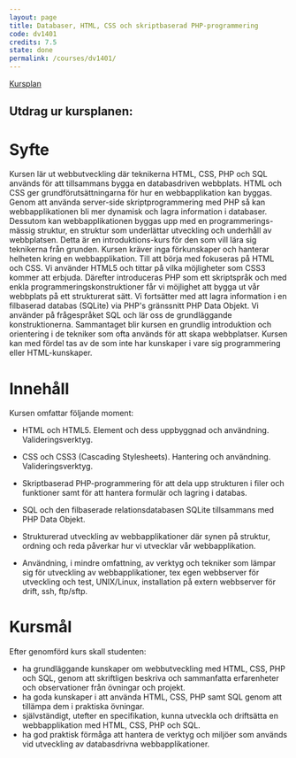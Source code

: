 ```yaml
---
layout: page
title: Databaser, HTML, CSS och skriptbaserad PHP-programmering
code: dv1401
credits: 7.5
state: done
permalink: /courses/dv1401/
---
```


[Kursplan](/files/courseplan/dv1401.pdf)

Utdrag ur kursplanen:
---

Syfte
===
Kursen lär ut webbutveckling där teknikerna
HTML, CSS, PHP och SQL används för att
tillsammans bygga en databasdriven webbplats.
HTML och CSS ger grundförutsättningarna för hur
en webbapplikation kan byggas. Genom att
använda server-side skriptprogrammering med
PHP så kan webbapplikationen bli mer dynamisk
och lagra information i databaser. Dessutom kan
webbapplikationen byggas upp med en
programmerings-mässig struktur, en struktur som
underlättar utveckling och underhåll av
webbplatsen.
Detta är en introduktions-kurs för den som vill lära
sig teknikerna från grunden. Kursen kräver inga
förkunskaper och hanterar helheten kring en
webbapplikation. Till att börja med fokuseras på
HTML och CSS. Vi använder HTML5 och tittar på
vilka möjligheter som CSS3 kommer att erbjuda.
Därefter introduceras PHP som ett skriptspråk och
med enkla programmeringskonstruktioner får vi
möjlighet att bygga ut vår webbplats på ett
strukturerat sätt. Vi fortsätter med att lagra
information i en filbaserad databas (SQLite) via
PHP's gränssnitt PHP Data Objekt. Vi använder på
frågespråket SQL och lär oss de grundläggande
konstruktionerna.
Sammantaget blir kursen en grundlig introduktion
och orientering i de tekniker som ofta används för
att skapa webbplatser. Kursen kan med fördel tas av
de som inte har kunskaper i vare sig
programmering eller HTML-kunskaper.

Innehåll
===
Kursen omfattar följande moment:

- HTML och HTML5. Element och dess
uppbyggnad och användning. Valideringsverktyg.

- CSS och CSS3 (Cascading Stylesheets). Hantering
och användning. Valideringsverktyg.

- Skriptbaserad PHP-programmering för att dela
upp strukturen i filer och funktioner samt för att
hantera formulär och lagring i databas.

- SQL och den filbaserade relationsdatabasen
SQLite tillsammans med PHP Data Objekt.

- Strukturerad utveckling av webbapplikationer där
synen på struktur, ordning och reda påverkar hur vi
utvecklar vår webbapplikation.

- Användning, i mindre omfattning, av verktyg och
tekniker som lämpar sig för utveckling av
webbapplikationer, tex egen webbserver för
utveckling och test, UNIX/Linux, installation på
extern webbserver för drift, ssh, ftp/sftp.

Kursmål
===
Efter genomförd kurs skall studenten:

- ha grundläggande kunskaper om webbutveckling
med HTML, CSS, PHP och SQL, genom att
skriftligen beskriva och sammanfatta erfarenheter
och observationer från övningar och projekt.
- ha goda kunskaper i att använda HTML, CSS,
PHP samt SQL genom att tillämpa dem i praktiska
övningar.
- självständigt, utefter en specifikation, kunna
utveckla och driftsätta en webbapplikation med
HTML, CSS, PHP och SQL.
- ha god praktisk förmåga att hantera de verktyg
och miljöer som används vid utveckling av databasdrivna webbapplikationer.
